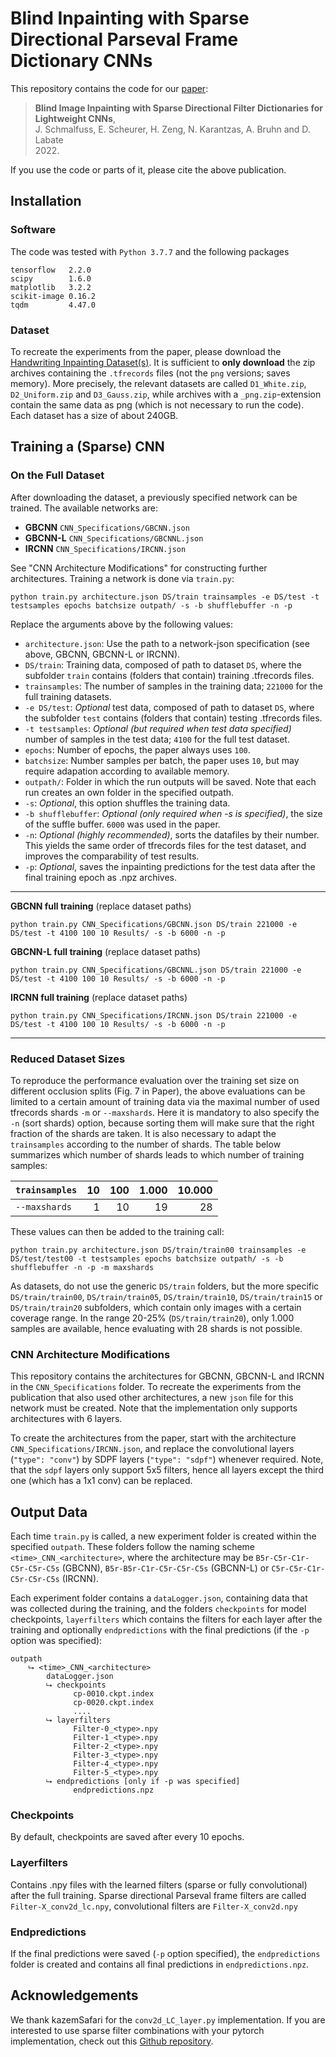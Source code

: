 # Blind Inpainting with Sparse Directional Parseval Frame Dictionary CNNs

This repository contains the code for our [paper](https://arxiv.org/abs/2205.06597):

> **Blind Image Inpainting with Sparse Directional Filter Dictionaries for Lightweight CNNs**,<br>
> J. Schmalfuss, E. Scheurer, H. Zeng, N. Karantzas, A. Bruhn and D. Labate<br>
> 2022.

If you use the code or parts of it, please cite the above publication.


## Installation

### Software

The code was tested with `Python 3.7.7` and the following packages

```
tensorflow   2.2.0
scipy        1.6.0
matplotlib   3.2.2
scikit-image 0.16.2
tqdm         4.47.0
```

### Dataset

To recreate the experiments from the paper, please download the [Handwriting Inpainting Dataset(s)](https://darus.uni-stuttgart.de/dataset.xhtml?persistentId=doi:10.18419/darus-2886).
It is sufficient to **only download** the zip archives containing the `.tfrecords` files (not the `png` versions; saves memory). More precisely, the relevant datasets are called `D1_White.zip`, `D2_Uniform.zip` and `D3_Gauss.zip`, while archives with a `_png.zip`-extension contain the same data as png (which is not necessary to run the code).
Each dataset has a size of about 240GB.



## Training a (Sparse) CNN


### On the Full Dataset

After downloading the dataset, a previously specified network can be trained. The available networks are:

* **GBCNN** `CNN_Specifications/GBCNN.json`
* **GBCNN-L** `CNN_Specifications/GBCNNL.json`
* **IRCNN** `CNN_Specifications/IRCNN.json`

See "CNN Architecture Modifications" for constructing further architectures.
Training a network is done via `train.py`:

```
python train.py architecture.json DS/train trainsamples -e DS/test -t testsamples epochs batchsize outpath/ -s -b shufflebuffer -n -p
```

Replace the arguments above by the following values:

* `architecture.json`: Use the path to a network-json specification (see above, GBCNN, GBCNN-L or IRCNN).
* `DS/train`: Training data, composed of path to dataset `DS`, where the subfolder `train` contains (folders that contain) training .tfrecords files.
* `trainsamples`: The number of samples in the training data; `221000` for the full training datasets.
* `-e DS/test`: *Optional* test data, composed of path to dataset `DS`, where the subfolder `test` contains (folders that contain) testing .tfrecords files.
* `-t testsamples`: *Optional (but required when test data specified)* number of samples in the test data; `4100` for the full test dataset.
* `epochs`: Number of epochs, the paper always uses `100`.
* `batchsize`: Number samples per batch, the paper uses `10`, but may require adapation according to available memory.
* `outpath/`: Folder in which the run outputs will be saved. Note that each run creates an own folder in the specified outpath.
* `-s`: *Optional*, this option shuffles the training data.
* `-b shufflebuffer`: *Optional (only required when -s is specified)*, the size of the suffle buffer. `6000` was used in the paper.
* `-n`: *Optional (highly recommended)*, sorts the datafiles by their number. This yields the same order of tfrecords files for the test dataset, and improves the comparability of test results.
* `-p`: *Optional*, saves the inpainting predictions for the test data after the final training epoch as .npz archives.


-----------------------------

**GBCNN full training** (replace dataset paths)

```
python train.py CNN_Specifications/GBCNN.json DS/train 221000 -e DS/test -t 4100 100 10 Results/ -s -b 6000 -n -p
```

**GBCNN-L full training** (replace dataset paths)

```
python train.py CNN_Specifications/GBCNNL.json DS/train 221000 -e DS/test -t 4100 100 10 Results/ -s -b 6000 -n -p
```

**IRCNN full training** (replace dataset paths)

```
python train.py CNN_Specifications/IRCNN.json DS/train 221000 -e DS/test -t 4100 100 10 Results/ -s -b 6000 -n -p
```
-----------------------------

### Reduced Dataset Sizes

To reproduce the performance evaluation over the training set size on different occlusion splits (Fig. 7 in Paper), the above evaluations can be limited to a certain amount of training data via the maximal number of used tfrecords shards `-m` or `--maxshards`.
Here it is mandatory to also specify the `-n` (sort shards) option, because sorting them will make sure that the right fraction of the shards are taken.
It is also necessary to adapt the `trainsamples` according to the number of shards.
The table below summarizes which number of shards leads to which number of training samples:


| `trainsamples`  | 10 | 100 | 1.000 | 10.000 |
|:--------------- | --:| ---:| -----:| ------:|
| `--maxshards`   |  1 |  10 |    19 |     28 |


These values can then be added to the training call:

```
python train.py architecture.json DS/train/train00 trainsamples -e DS/test/test00 -t testsamples epochs batchsize outpath/ -s -b shufflebuffer -n -p -m maxshards
```


As datasets, do not use the generic `DS/train` folders, but the more specific `DS/train/train00`, `DS/train/train05`, `DS/train/train10`, `DS/train/train15` or `DS/train/train20` subfolders, which contain only images with a certain coverage range. In the range 20-25% (`DS/train/train20`), only 1.000 samples are available, hence evaluating with 28 shards is not possible.



### CNN Architecture Modifications

This repository contains the architectures for GBCNN, GBCNN-L and IRCNN in the `CNN_Specifications` folder.
To recreate the experiments from the publication that also used other architectures, a new `json` file for this network must be created. Note that the implementation only supports architectures with 6 layers.

To create the architectures from the paper, start with the architecture `CNN_Specifications/IRCNN.json`, and replace the convolutional layers (`"type": "conv"`) by SDPF layers (`"type": "sdpf"`) whenever required.
Note, that the `sdpf` layers only support 5x5 filters, hence all layers except the third one (which has a 1x1 conv) can be replaced.


## Output Data

Each time `train.py` is called, a new experiment folder is created within the specified `outpath`.
These folders follow the naming scheme `<time>_CNN_<architecture>`, where the architecture may be `B5r-C5r-C1r-C5r-C5r-C5s` (GBCNN), `B5r-B5r-C1r-C5r-C5r-C5s` (GBCNN-L) or `C5r-C5r-C1r-C5r-C5r-C5s` (IRCNN).

Each experiment folder contains a `dataLogger.json`, containing data that was collected during the training, and the folders `checkpoints` for model checkpoints, `layerfilters` which contains the filters for each layer after the training and optionally `endpredictions` with the final predictions (if the `-p` option was specified):

```
outpath
    ⮡ <time>_CNN_<architecture>
        dataLogger.json
        ⮡ checkpoints
              cp-0010.ckpt.index
              cp-0020.ckpt.index
              ....
        ⮡ layerfilters
              Filter-0_<type>.npy
              Filter-1_<type>.npy
              Filter-2_<type>.npy
              Filter-3_<type>.npy
              Filter-4_<type>.npy
              Filter-5_<type>.npy
        ⮡ endpredictions [only if -p was specified]
              endpredictions.npz
```

### Checkpoints

By default, checkpoints are saved after every 10 epochs.

### Layerfilters

Contains .npy files with the learned filters (sparse or fully convolutional) after the full training.
Sparse directional Parseval frame filters are called `Filter-X_conv2d_lc.npy`, convolutional filters are `Filter-X_conv2d.npy`

### Endpredictions

If the final predictions were saved (`-p` option specified), the `endpredictions` folder is created and contains all final predictions in `endpredictions.npz`.



## Acknowledgements

We thank kazemSafari for the `conv2d_LC_layer.py` implementation. 
If you are interested to use sparse filter combinations with your pytorch implementation, check out this [Github repository](https://github.com/kazemSafari/convrf/tree/master/convrf).
